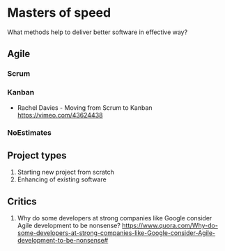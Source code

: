 # Masters of speed

What methods help to deliver better software in effective way?


## Agile

### Scrum 

### Kanban

+ Rachel Davies - Moving from Scrum to Kanban https://vimeo.com/43624438


### NoEstimates 

## Project types

1. Starting new project from scratch
2. Enhancing of existing software


## Critics

1. Why do some developers at strong companies like Google consider Agile development to be nonsense?
https://www.quora.com/Why-do-some-developers-at-strong-companies-like-Google-consider-Agile-development-to-be-nonsense#

